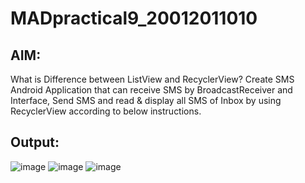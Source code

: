 # MADpractical9_20012011010

## AIM: 
What is Difference between ListView and RecyclerView? Create SMS Android Application that can receive SMS by BroadcastReceiver and Interface, Send SMS and read & display all SMS of Inbox by using RecyclerView according to below instructions.

## Output:
![image](https://user-images.githubusercontent.com/85282697/197371794-66fd061b-058c-4913-93f6-ab79e55f3336.png)
![image](https://user-images.githubusercontent.com/85282697/197371834-6c7354ff-84f5-431d-8fa9-3791a6cb2050.png)
![image](https://user-images.githubusercontent.com/85282697/197371870-87272386-4100-4186-9cf5-54113a8f12d9.png)
